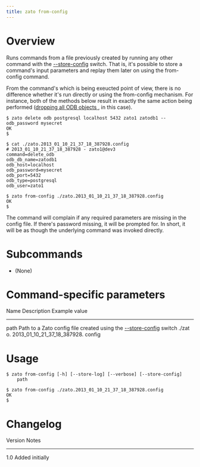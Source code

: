 ```yaml
---
title: zato from-config
---
```


Overview
========

Runs commands from a file previously created by running any other command with
the [\--store-config](cli_index_common_options) switch. That is,
it\'s possible to store a command\'s input parameters and replay them later
on using the from-config command.

From the command\'s which is being exeucted point of view, there is no difference
whether it\'s run directly or using the from-config mechanism. For instance, both of
the methods below result in exactly the same action being performed ([dropping all ODB objects ](./delete-odb), in this case).

    $ zato delete odb postgresql localhost 5432 zato1 zatodb1 --odb_password mysecret
    OK
    $

    $ cat ./zato.2013_01_10_21_37_18_387928.config
    # 2013_01_10_21_37_18_387928 - zato1@dev3
    command=delete_odb
    odb_db_name=zatodb1
    odb_host=localhost
    odb_password=mysecret
    odb_port=5432
    odb_type=postgresql
    odb_user=zato1

    $ zato from-config ./zato.2013_01_10_21_37_18_387928.config
    OK
    $

The command will complain if any required parameters are missing in the config file.
If there\'s password missing, it will be prompted for. In short, it will be as though
the underlying command was invoked directly.

Subcommands
===========

-   (None)

Command-specific parameters
===========================

  Name   Description                                                                                                           Example value
  ------ --------------------------------------------------------------------------------------------------------------------- ----------------------------------------
  path   Path to a Zato config file created using the [\--store-config](cli_index_common_options) switch ./zat   o\. 2013_01_10_21_37_18_387928. config

Usage
=====

    $ zato from-config [-h] [--store-log] [--verbose] [--store-config]
        path

    $ zato from-config ./zato.2013_01_10_21_37_18_387928.config
    OK
    $

Changelog
=========

  Version   Notes
  --------- -----------------
  1.0       Added initially
